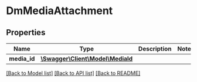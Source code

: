 # DmMediaAttachment

## Properties
Name | Type | Description | Notes
------------ | ------------- | ------------- | -------------
**media_id** | [**\Swagger\Client\Model\MediaId**](MediaId.md) |  | 

[[Back to Model list]](../../README.md#documentation-for-models) [[Back to API list]](../../README.md#documentation-for-api-endpoints) [[Back to README]](../../README.md)

